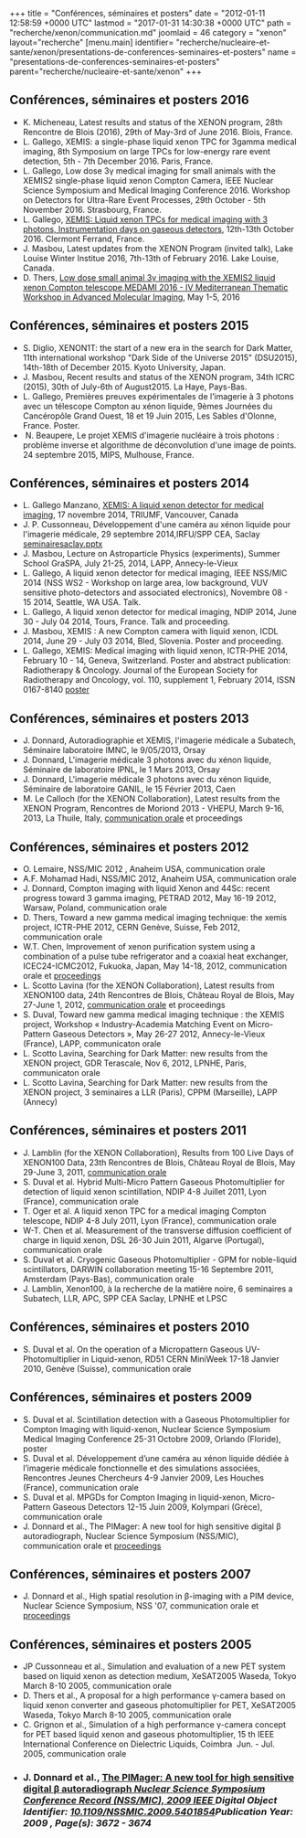 +++
title = "Conférences, séminaires et posters"
date = "2012-01-11 12:58:59 +0000 UTC"
lastmod = "2017-01-31 14:30:38 +0000 UTC"
path = "recherche/xenon/communication.md"
joomlaid = 46
category = "xenon"
layout="recherche"
[menu.main]
  identifier= "recherche/nucleaire-et-sante/xenon/presentations-de-conferences-seminaires-et-posters"
  name = "presentations-de-conferences-seminaires-et-posters"
  parent="recherche/nucleaire-et-sante/xenon"
+++
<h2>Conférences, séminaires et posters 2016</h2>
<ul>
<li>K. Micheneau, Latest results and status of the XENON program, 28th Rencontre de Blois (2016), 29th of May-3rd of June 2016. Blois, France.</li>
<li>L. Gallego, XEMIS: a single-phase liquid xenon TPC for 3gamma medical imaging, 8th Symposium on large TPCs for low-energy rare event detection, 5th - 7th December 2016. Paris, France.</li>
<li>L. Gallego, Low dose 3γ medical imaging for small animals with the XEMIS2 single-phase liquid xenon Compton Camera, IEEE Nuclear Science Symposium and Medical Imaging Conference 2016. Workshop on Detectors for Ultra-Rare Event Processes, 29th October - 5th November 2016. Strasbourg, France.</li>
<li>L. Gallego, <a href="https://indico.in2p3.fr/event/12807/timetable/#20161013">XEMIS: Liquid xenon TPCs for medical imaging with 3 photons, Instrumentation days on gaseous detectors</a>, 12th-13th October 2016. Clermont Ferrand, France. </li>
<li>J. Masbou, Latest updates from the XENON Program (invited talk), Lake Louise Winter Institue 2016, 7th-13th of February 2016. Lake Louise, Canada. </li>
<li>D. Thers, <a href="https://indico.cern.ch/event/446975/contributions/1111059/|talk">Low dose small animal 3γ imaging with the XEMIS2 liquid xenon Compton telescope,MEDAMI 2016 - IV Mediterranean Thematic Workshop in Advanced Molecular Imaging</a>, May 1-5, 2016 </li>
</ul>
<h2>Conférences, séminaires et posters 2015</h2>
<ul>
<li>S. Diglio, XENON1T: the start of a new era in the search for Dark Matter, 11th international workshop "Dark Side of the Universe 2015" (DSU2015), 14th-18th of December 2015. Kyoto University, Japan.</li>
<li>J. Masbou, Recent results and status of the XENON program, 34th ICRC (2015), 30th of July-6th of August2015. La Haye, Pays-Bas.</li>
<li>L. Gallego, Premières preuves expérimentales de l’imagerie à 3 photons avec un télescope Compton au xénon liquide, 9èmes Journées du Cancéropôle Grand Ouest, 18 et 19 Juin 2015, Les Sables d'Olonne, France. Poster.</li>
<li> N. Beaupere, Le projet XEMIS d'imagerie nucléaire à trois photons : problème inverse et algorithme de déconvolution d'une image de points. 24 septembre 2015, MIPS, Mulhouse, France.</li>
</ul>
<h2>Conférences, séminaires et posters 2014</h2>
<ul>
<li>L. Gallego Manzano, <a href="http://xenon.in2p3.fr/wikixenon/lib/exe/fetch.php?media=xemis_gallego_seminartriumf.ppt" title="xemis_gallego_seminartriumf.ppt (33.8 MB)">XEMIS: A liquid xenon detector for medical imaging</a>, 17 novembre 2014, TRIUMF, Vancouver, Canada</li>
<li>J. P. Cussonneau, Développement d'une caméra au xénon liquide pour l'imagerie médicale, 29 septembre 2014,IRFU/SPP CEA, Saclay <a href="http://xenon.in2p3.fr/wikixenon/lib/exe/fetch.php?media=seminairesaclay.pptx" title="seminairesaclay.pptx (11.2 MB)">seminairesaclay.pptx</a></li>
<li>J. Masbou, Lecture on Astroparticle Physics (experiments), Summer School GraSPA, July 21-25, 2014, LAPP, Annecy-le-Vieux</li>
<li>L. Gallego, A liquid xenon detector for medical imaging, IEEE NSS/MIC 2014 (NSS WS2 - Workshop on large area, low background, VUV sensitive photo-detectors and associated electronics), Novembre 08 - 15 2014, Seattle, WA USA. Talk.</li>
<li>L. Gallego, A liquid xenon detector for medical imaging, NDIP 2014, June 30 - July 04 2014, Tours, France. Talk and proceeding.</li>
<li>J. Masbou, XEMIS : A new Compton camera with liquid xenon, ICDL 2014, June 29 - July 03 2014, Bled, Slovenia. Poster and proceeding.</li>
<li>L. Gallego, XEMIS: Medical imaging with liquid xenon, ICTR-PHE 2014, February 10 - 14, Geneva, Switzerland. Poster and abstract publication: Radiotherapy &amp; Oncology. Journal of the European Society for Radiotherapy and Oncology, vol. 110, supplement 1, February 2014, ISSN 0167-8140 <a href="http://ictr-phe14.web.cern.ch/ICTR-PHE14/posters.html">poster</a></li>
</ul>
<h2>Conférences, séminaires et posters 2013</h2>
<ul>
<li>J. Donnard, Autoradiographie et XEMIS, l'imagerie médicale a Subatech, Séminaire laboratoire IMNC, le 9/05/2013, Orsay</li>
<li>J. Donnard, L'imagerie médicale 3 photons avec du xénon liquide, Séminaire de laboratoire IPNL, le 1 Mars 2013, Orsay</li>
<li>J. Donnard, L'imagerie médicale 3 photons avec du xénon liquide, Séminaire de laboratoire GANIL, le 15 Février 2013, Caen</li>
<li>M. Le Calloch (for the XENON Collaboration), Latest results from the XENON Program, Rencontres de Moriond 2013 - VHEPU, March 9-16, 2013, La Thuile, Italy, <a href="http://moriond.in2p3.fr/J13/transparencies/lecalloch.pdf">communication orale</a> et proceedings</li>
</ul>
<h2>Conférences, séminaires et posters 2012</h2>
<ul>
<li>O. Lemaire, NSS/MIC 2012 , Anaheim USA, communication orale</li>
<li>A.F. Mohamad Hadi, NSS/MIC 2012, Anaheim USA, communication orale</li>
<li>J. Donnard, Compton imaging with liquid Xenon and 44Sc: recent progress toward 3 gamma imaging, PETRAD 2012, May 16-19 2012, Warsaw, Poland, communication orale</li>
<li>D. Thers, Toward a new gamma medical imaging technique: the xemis project, ICTR-PHE 2012, CERN Genève, Suisse, Feb 2012, communication orale</li>
<li>W.T. Chen, Improvement of xenon purification system using a combination of a pulse tube refrigerator and a coaxial heat exchanger, ICEC24-ICMC2012, Fukuoka, Japan, May 14-18, 2012, communication orale et <a href="http://arxiv.org/abs/1205.3874">proceedings</a></li>
<li>L. Scotto Lavina (for the XENON Collaboration), Latest results from XENON100 data, 24th Rencontres de Blois, Château Royal de Blois, May 27-June 1, 2012, <a href="http://blois.in2p3.fr/2012/transparencies/wednesday_afternoon/bsm/LucaScottoLavina.pdf">communication orale</a> et proceedings</li>
<li>S. Duval, Toward new gamma medical imaging technique : the XEMIS project, Workshop « Industry-Academia Matching Event on Micro-Pattern Gaseous Detectors », May 26-27 2012, Annecy-le-Vieux (France), LAPP, communicaton orale</li>
<li>L. Scotto Lavina, Searching for Dark Matter: new results from the XENON project, GDR Terascale, Nov 6, 2012, LPNHE, Paris, communicaton orale</li>
<li>L. Scotto Lavina, Searching for Dark Matter: new results from the XENON project, 3 seminaires a LLR (Paris), CPPM (Marseille), LAPP (Annecy)</li>
</ul>
<h2>Conférences, séminaires et posters 2011</h2>
<div id="navigation">
<ul>
<li>J. Lamblin (for the XENON Collaboration), Results from 100 Live Days of XENON100 Data, 23th Rencontres de Blois, Château Royal de Blois, May 29-June 3, 2011, <a href="http://blois.in2p3.fr/2011/transparencies/BSMDM/lamblin.pdf">communication orale</a></li>
<li>S. Duval et al. Hybrid Multi-Micro Pattern Gaseous Photomultiplier for detection of liquid xenon scintillation, NDIP 4-8 Juillet 2011, Lyon (France), communication orale</li>
<li>T. Oger et al. A liquid xenon TPC for a medical imaging Compton telescope, NDIP 4-8 July 2011, Lyon (France), communication orale</li>
<li>W-T. Chen et al. Measurement of the transverse diffusion coefficient of charge in liquid xenon, DSL 26-30 Juin 2011, Algarve (Portugal), communication orale</li>
<li>S. Duval et al. Cryogenic Gaseous Photomultiplier - GPM for noble-liquid scintillators, DARWIN collaboration meeting 15-16 Septembre 2011, Amsterdam (Pays-Bas), communication orale</li>
<li>J. Lamblin, Xenon100, à la recherche de la matière noire, 6 seminaires a Subatech, LLR, APC, SPP CEA Saclay, LPNHE et LPSC</li>
</ul>
</div>
<h2>Conférences, séminaires et posters 2010</h2>
<div id="navigation">
<ul>
<li>S. Duval et al. On the operation of a Micropattern Gaseous UV-Photomultiplier in Liquid-xenon, RD51 CERN MiniWeek 17-18 Janvier 2010, Genève (Suisse), communication orale</li>
</ul>
</div>
<h2>Conférences, séminaires et posters 2009</h2>
<div id="navigation">
<ul>
<li>S. Duval et al. Scintillation detection with a Gaseous Photomultiplier for Compton Imaging with liquid-xenon, Nuclear Science Symposium Medical Imaging Conference 25-31 Octobre 2009, Orlando (Floride), poster</li>
<li>S. Duval et al. Développement d’une caméra au xénon liquide dédiée à l’imagerie médicale fonctionnelle et des simulations associées, Rencontres Jeunes Chercheurs 4-9 Janvier 2009, Les Houches (France), communication orale</li>
<li>S. Duval et al. MPGDs for Compton Imaging in liquid-xenon, Micro-Pattern Gaseous Detectors 12-15 Juin 2009, Kolympari (Grèce), communication orale</li>
<li>J. Donnard et al., The PIMager: A new tool for high sensitive digital β autoradiograph, Nuclear Science Symposium (NSS/MIC), communication orale et <a href="http://ieeexplore.ieee.org/xpl/articleDetails.jsp?arnumber=5401854">proceedings</a></li>
</ul>
<h2>Conférences, séminaires et posters 2007</h2>
<ul>
<li>J. Donnard et al., High spatial resolution in β-imaging with a PIM device, Nuclear Science Symposium, NSS '07, communication orale et <a href="http://ieeexplore.ieee.org/xpl/articleDetails.jsp?arnumber=4437146">proceedings</a></li>
</ul>
<h2>Conférences, séminaires et posters 2005</h2>
<ul>
<li>JP Cussonneau et al., Simulation and evaluation of a new PET system based on liquid xenon as detection medium, XeSAT2005 Waseda, Tokyo March 8-10 2005, communication orale</li>
<li>D. Thers et al., A proposal for a high performance γ-camera based on liquid xenon converter and gaseous photomultiplier for PET, XeSAT2005 Waseda, Tokyo March 8-10 2005, communication orale</li>
<li>C. Grignon et al., Simulation of a high performance γ-camera concept for PET based liquid xenon and gaseous photomultiplier, 15 th IEEE International Conference on Dielectric Liquids, Coimbra  Jun. - Jul. 2005, communication orale</li>
</ul>
</div>
<ul>
<li>
<h3 class="western" lang="fr-FR"><span><span><span lang="en-US"><span>J. Donnard et al., </span></span><a href="http://ieeexplore.ieee.org/search/srchabstract.jsp?tp=&amp;arnumber=5401854&amp;queryText%!D(MISSING)Thers%!o(MISSING)penedRefinements%!D(MISSING)*%!s(MISSING)earchField%!D(MISSING)Search+All"><span><span><span lang="en-GB"><span>The PIMager: A new tool for high sensitive digital </span></span></span></span><span><span>β</span></span><span><span><span lang="en-GB"> autoradiograph </span></span></span></a><span lang="en-GB"><span></span></span><span><a href="http://ieeexplore.ieee.org/xpl/mostRecentIssue.jsp?punumber=5384532"><span><span lang="en-GB"><em><span><strong>Nuclear Science Symposium Conference Record (NSS/MIC), 2009 IEEE </strong></span></em></span></span></a></span><span lang="en-GB"><em><span>Digital Object Identifier: </span></em></span><span><a href="http://dx.doi.org/10.1109/NSSMIC.2009.5401854" target="blank"><span><span lang="en-GB"><em><span><strong>10.1109/NSSMIC.2009.5401854</strong></span></em></span></span></a></span><span lang="en-GB"><em><span>Publication Year: 2009 , Page(s): 3672 - 3674 </span></em></span></span></span></h3>
</li>
</ul>